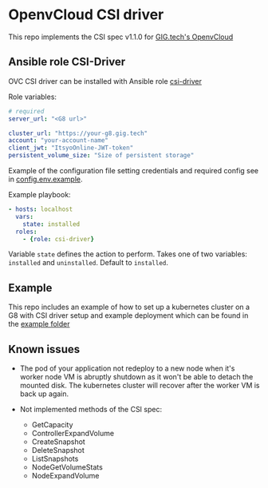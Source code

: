 # OpenvCloud CSI driver

This repo implements the CSI spec v1.1.0 for [GIG.tech's OpenvCloud](https://gig.tech)

## Ansible role CSI-Driver

OVC CSI driver can be installed with Ansible role [csi-driver](roles/scr-driver)

Role variables:

``` yaml
# required
server_url: "<G8 url>"

cluster_url: "https://your-g8.gig.tech"
account: "your-account-name"
client_jwt: "ItsyoOnline-JWT-token"
persistent_volume_size: "Size of persistent storage"
```

Example of the configuration file setting credentials and required config see in [config.env.example](config.env.example).

Example playbook:

``` yaml
- hosts: localhost
  vars:
    state: installed
  roles:
    - {role: csi-driver}
```

Variable `state` defines the action to perform. Takes one of two variables: `installed` and `uninstalled`. Default to `installed`.

## Example

This repo includes an example of how to set up a kubernetes cluster on a G8 with CSI driver setup and example deployment which can be found in the [example folder](./example/README.md)
    

## Known issues

- The pod of your application not redeploy to a new node when it's worker node VM is abruptly shutdown as it won't be able to detach the mounted disk. The kubernetes cluster will recover after the worker VM is back up again.

- Not implemented methods of the CSI spec:  
    - GetCapacity
    - ControllerExpandVolume
    - CreateSnapshot
    - DeleteSnapshot
    - ListSnapshots
    - NodeGetVolumeStats
    - NodeExpandVolume
